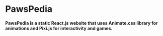# PawsPedia 

#### PawsPedia is a static React.js website that uses Animate.css library for animations and Pixi.js for interactivity and games.
